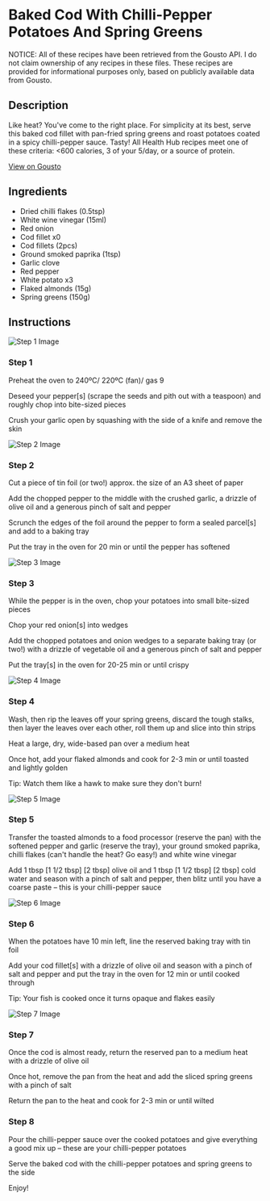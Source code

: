 # Baked Cod With Chilli-Pepper Potatoes And Spring Greens

NOTICE: All of these recipes have been retrieved from the Gousto API. I do not claim ownership of any recipes in these files. These recipes are provided for informational purposes only, based on publicly available data from Gousto.

## Description

Like heat? You've come to the right place. For simplicity at its best, serve this baked cod fillet with pan-fried spring greens and roast potatoes coated in a spicy chilli-pepper sauce. Tasty! All Health Hub recipes meet one of these criteria: <600 calories, 3 of your 5/day, or a source of protein.

[View on Gousto](https://www.gousto.co.uk/recipes/cookbook/baked-cod-with-chilli-pepper-potatoes-and-spinach)

## Ingredients

- Dried chilli flakes (0.5tsp)
- White wine vinegar (15ml)
- Red onion
- Cod fillet x0
- Cod fillets (2pcs)
- Ground smoked paprika (1tsp)
- Garlic clove
- Red pepper
- White potato x3
- Flaked almonds (15g)
- Spring greens (150g)

## Instructions

![Step 1 Image](https://production-media.gousto.co.uk/cms/recipe-step-image/Step-1-1645551315231-x200.jpg)

### Step 1

Preheat the oven to 240ºC/ 220ºC (fan)/ gas 9

Deseed your pepper[s] (scrape the seeds and pith out with a teaspoon) and roughly chop into bite-sized pieces

Crush your garlic open by squashing with the side of a knife and remove the skin

![Step 2 Image](https://production-media.gousto.co.uk/cms/recipe-step-image/Step-2-1645551319853-x200.jpg)

### Step 2

Cut a piece of tin foil (or two!) approx. the size of an A3 sheet of paper

Add the chopped pepper to the middle with the crushed garlic, a drizzle of olive oil and a generous pinch of salt and pepper

Scrunch the edges of the foil around the pepper to form a sealed parcel[s] and add to a baking tray

Put the tray in the oven for 20 min or until the pepper has softened

![Step 3 Image](https://production-media.gousto.co.uk/cms/recipe-step-image/Step-3-1645551327736-x200.jpg)

### Step 3

While the pepper is in the oven, chop your potatoes into small bite-sized pieces

Chop your red onion[s] into wedges

Add the chopped potatoes and onion wedges to a separate baking tray (or two!) with a drizzle of vegetable oil and a generous pinch of salt and pepper

Put the tray[s] in the oven for 20-25 min or until crispy

![Step 4 Image](https://production-media.gousto.co.uk/cms/recipe-step-image/Step-4-1645551337443-x200.jpg)

### Step 4

Wash, then rip the leaves off your spring greens, discard the tough stalks, then layer the leaves over each other, roll them up and slice into thin strips

Heat a large, dry, wide-based pan over a medium heat

Once hot, add your flaked almonds and cook for 2-3 min or until toasted and lightly golden

Tip: Watch them like a hawk to make sure they don't burn!

![Step 5 Image](https://production-media.gousto.co.uk/cms/recipe-step-image/Step-5-1645551347811-x200.jpg)

### Step 5

Transfer the toasted almonds to a food processor (reserve the pan) with the softened pepper and garlic (reserve the tray), your ground smoked paprika, chilli flakes (can't handle the heat? Go easy!) and white wine vinegar

Add 1 tbsp <span class="text-purple">[1 1/2 tbsp] </span><span class="text-danger">[2 tbsp] </span>olive oil and 1 tbsp <span class="text-purple">[1 1/2 tbsp] </span><span class="text-danger">[2 tbsp]</span> cold water and season with a pinch of salt and pepper, then blitz until you have a coarse paste – this is your chilli-pepper sauce

![Step 6 Image](https://production-media.gousto.co.uk/cms/recipe-step-image/Step-6-1645551355258-x200.jpg)

### Step 6

When the potatoes have 10 min left, line the reserved baking tray with tin foil

Add your cod fillet[s] with a drizzle of olive oil and season with a pinch of salt and pepper and put the tray in the oven for 12 min or until cooked through

Tip: Your fish is cooked once it turns opaque and flakes easily

![Step 7 Image](https://production-media.gousto.co.uk/cms/recipe-step-image/Step-7-1645551367155-x200.jpg)

### Step 7

Once the cod is almost ready, return the reserved pan to a medium heat with a drizzle of olive oil

Once hot, remove the pan from the heat and add the sliced spring greens with a pinch of salt

Return the pan to the heat and cook for 2-3 min or until wilted

### Step 8

Pour the chilli-pepper sauce over the cooked potatoes and give everything a good mix up – these are your chilli-pepper potatoes

Serve the baked cod with the chilli-pepper potatoes and spring greens to the side

Enjoy!

